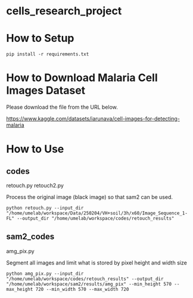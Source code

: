# cells_research_project

# How to Setup

```Console
pip install -r requirements.txt
```

# How to Download Malaria Cell Images Dataset

Please download the file from the URL below.

https://www.kaggle.com/datasets/iarunava/cell-images-for-detecting-malaria

# How to Use

## codes

retouch.py
retouch2.py

Process the original image (black image) so that sam2 can be used.

```Console
python retouch.py --input_dir "/home/umelab/workspace/Data/250204/VH+soil/3h/x60/Image_Sequence_1-FL" --output_dir "/home/umelab/workspace/codes/retouch_results"
```

## sam2_codes

amg_pix.py

Segment all images and limit what is stored by pixel height and width size

```Console
python amg_pix.py --input_dir "/home/umelab/workspace/codes/retouch_results" --output_dir "/home/umelab/workspace/sam2/results/amg_pix" --min_height 570 --max_height 720 --min_width 570 --max_width 720
```
